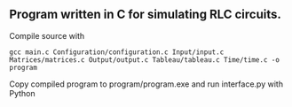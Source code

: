 ## Program written in C for simulating RLC circuits.

Compile source with

    gcc main.c Configuration/configuration.c Input/input.c Matrices/matrices.c Output/output.c Tableau/tableau.c Time/time.c -o program

Copy compiled program to program/program.exe and run interface.py with Python